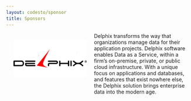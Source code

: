 ```yaml
---
layout: codesto/sponsor
title: Sponsors
---
```

<div style="width:200px;float:left;padding:20px">
  <div style="height:200px;position:relative;">
    <a href="http://www.delphix.com" target="_blank"><img style="position: absolute; top: 0;width:200px" src="/sponsors/logos/delphix_4x2.png" /></a>
  </div>
  <div style="height:40px;text-align:center;font-size:82%;"><br/></div>
</div>


Delphix transforms the way that organizations manage data for their application projects. Delphix software enables Data as a Service, within a firm’s on-premise, private, or public cloud infrastructure. With a unique focus on applications and databases, and features that exist nowhere else, the Delphix solution brings enterprise data into the modern age.
